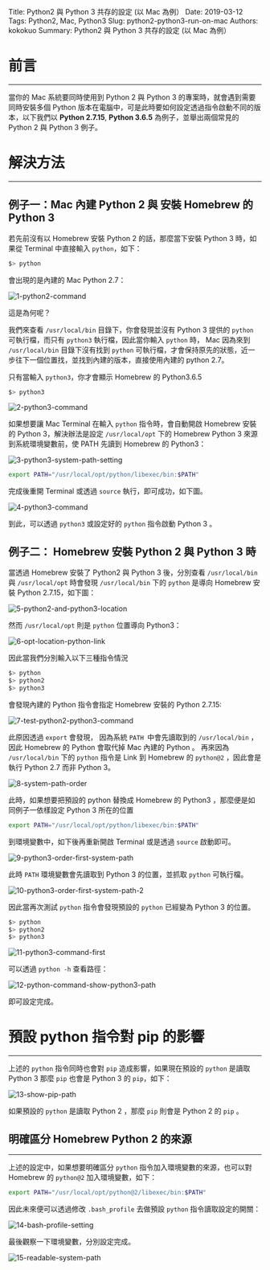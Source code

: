 Title: Python2 與 Python 3 共存的設定 (以 Mac 為例）
Date: 2019-03-12
Tags: Python2, Mac, Python3
Slug: python2-python3-run-on-mac
Authors: kokokuo
Summary: Python2 與 Python 3 共存的設定 (以 Mac 為例）


# 前言
---
當你的 Mac 系統要同時使用到 Python 2 與 Python 3 的專案時，就會遇到需要同時安裝多個 Python 版本在電腦中，可是此時要如何設定透過指令啟動不同的版本，以下我們以 **Python 2.7.15**, **Python 3.6.5** 為例子，並舉出兩個常見的 Python 2 與 Python 3 例子。


# 解決方法
---
## 例子一：Mac 內建 Python 2 與 安裝 Homebrew 的 Python 3 

若先前沒有以 Homebrew 安裝 Python 2 的話，那麼當下安裝 Python 3 時，如果從 Terminal 中直接輸入 `python`，如下：

```bash
$> python 
```

會出現的是內建的 Mac Python 2.7：

![1-python2-command](../images/20190312-python2-python3-run-on-mac/1-python2-command.png)


這是為何呢？

我們來查看 `/usr/local/bin` 目錄下，你會發現並沒有  Python 3 提供的  `python` 可執行檔，而只有 `python3` 執行檔，因此當你輸入 `python` 時， Mac 因為來到 `/usr/local/bin` 目錄下沒有找到 `python` 可執行檔，才會保持原先的狀態，近一步往下一個位置找，並找到內建的版本，直接使用內建的 python 2.7。

只有當輸入 `python3`，你才會顯示 Homebrew 的 Python3.6.5

```bash
$> python3
```

![2-python3-command](../images/20190312-python2-python3-run-on-mac/2-python3-command.png)

如果想要讓 Mac Terminal 在輸入 `python` 指令時，會自動開啟 Homebrew 安裝的 Python 3，解決辦法是設定 `/usr/local/opt` 下的 Homebrew Python 3 來源到系統環境變數前，使 PATH 先讀到 Homebrew 的 Python3：

![3-python3-system-path-setting](../images/20190312-python2-python3-run-on-mac/3-python3-system-path-setting.png)

```bash
export PATH="/usr/local/opt/python/libexec/bin:$PATH"
```

完成後重開 Terminal 或透過 `source` 執行，即可成功，如下圖。

![4-python3-command](../images/20190312-python2-python3-run-on-mac/4-python3-command.png)

到此，可以透過 `python3` 或設定好的 `python` 指令啟動 Python 3 。

## 例子二： Homebrew 安裝 Python 2 與 Python 3 時

當透過 Homebrew 安裝了 Python2 與 Python 3 後，分別查看 `/usr/local/bin` 與 `/usr/local/opt` 時會發現 `/usr/local/bin` 下的 `python` 是導向 Homebrew 安裝 Python 2.7.15，如下圖：

![5-python2-and-python3-location](../images/20190312-python2-python3-run-on-mac/5-python2-and-python3-location.png)

然而 `/usr/local/opt` 則是 `python` 位置導向 Python3：

![6-opt-location-python-link](../images/20190312-python2-python3-run-on-mac/6-opt-location-python-link.png)

因此當我們分別輸入以下三種指令情況

```bash
$> python
$> python2
$> python3
```

會發現內建的 Python 指令會指定 Homebrew 安裝的 Python 2.7.15:

![7-test-python2-python3-command](../images/20190312-python2-python3-run-on-mac/7-test-python2-python3-command.png)

此原因透過 `export` 會發現， 因為系統 `PATH `中會先讀取到的 `/usr/local/bin` ，因此 Homebrew 的 Python 會取代掉 Mac 內建的 Python 。
再來因為  `/usr/local/bin` 下的 `python` 指令是 Link 到 Homebrew 的 `python@2` ，因此會是執行 Python 2.7 而非 Python 3。

![8-system-path-order](../images/20190312-python2-python3-run-on-mac/8-system-path-order.png)

此時，如果想要把預設的 python 替換成 Homebrew 的 Python3 ，那麼便是如同例子一依樣設定 Python 3 所在的位置 

```bash
export PATH="/usr/local/opt/python/libexec/bin:$PATH"
```

到環境變數中，如下後再重新開啟 Terminal 或是透過 `source` 啟動即可。

![9-python3-order-first-system-path](../images/20190312-python2-python3-run-on-mac/9-python3-order-first-system-path.png)

此時 `PATH` 環境變數會先讀取到 Python 3 的位置，並抓取 `python` 可執行檔。

![10-python3-order-first-system-path-2](../images/20190312-python2-python3-run-on-mac/10-python3-order-first-system-path-2.png)

因此當再次測試 `python` 指令會發現預設的 `python` 已經變為 Python 3 的位置。

```bash
$> python
$> python2
$> python3
```

![11-python3-command-first](../images/20190312-python2-python3-run-on-mac/11-python3-command-first.png)

可以透過 `python -h` 查看路徑：

![12-python-command-show-python3-path](../images/20190312-python2-python3-run-on-mac/12-python-command-show-python3-path.png)

即可設定完成。

# 預設 python 指令對 pip 的影響
---
上述的 `python` 指令同時也會對 `pip` 造成影響，如果現在預設的 `python` 是讀取 Python 3 那麼 `pip` 也會是 Python 3 的 `pip`，如下：

![13-show-pip-path](../images/20190312-python2-python3-run-on-mac/13-show-pip-path.png)

如果預設的 `python` 是讀取 Python 2 ，那麼 `pip` 則會是 Python 2 的 `pip` 。

## 明確區分 Homebrew Python 2 的來源
---
上述的設定中，如果想要明確區分  `python` 指令加入環境變數的來源，也可以對 Homebrew 的 `python@2` 加入環境變數，如下：

```bash
export PATH="/usr/local/opt/python@2/libexec/bin:$PATH"
```

因此未來便可以透過修改 `.bash_profile` 去做預設 `python` 指令讀取設定的開關：

![14-bash-profile-setting](../images/20190312-python2-python3-run-on-mac/14-bash-profile-setting.png)

最後觀察一下環境變數，分別設定完成。

![15-readable-system-path](../images/20190312-python2-python3-run-on-mac/15-readable-system-path.png)

